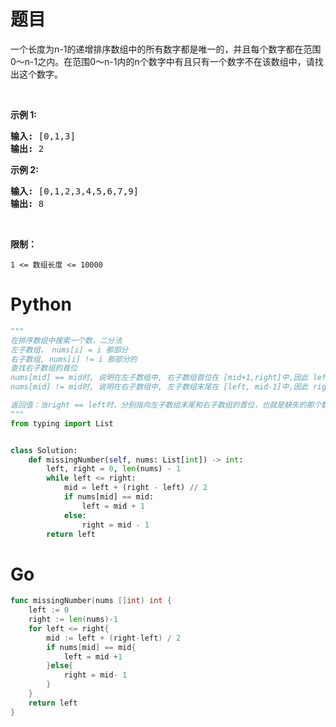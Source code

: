 # 题目

<p>一个长度为n-1的递增排序数组中的所有数字都是唯一的，并且每个数字都在范围0～n-1之内。在范围0～n-1内的n个数字中有且只有一个数字不在该数组中，请找出这个数字。</p>

<p>&nbsp;</p>

<p><strong>示例 1:</strong></p>

<pre><strong>输入:</strong> [0,1,3]
<strong>输出:</strong> 2
</pre>

<p><strong>示例&nbsp;2:</strong></p>

<pre><strong>输入:</strong> [0,1,2,3,4,5,6,7,9]
<strong>输出:</strong> 8</pre>

<p>&nbsp;</p>

<p><strong>限制：</strong></p>

<p><code>1 &lt;= 数组长度 &lt;= 10000</code></p>

# Python

```python
"""
在排序数组中搜索一个数，二分法
左子数组， nums[i] = i 那部分
右子数组, nums[i] != i 那部分的
查找右子数组的首位
nums[mid] == mid时, 说明在左子数组中, 右子数组首位在 [mid+1,right]中,因此 left = mid+1
nums[mid] != mid时, 说明在右子数组中, 左子数组末尾在 [left, mid-1]中,因此 right = mid -1

返回值：当right == left时，分别指向左子数组末尾和右子数组的首位，也就是缺失的那个数字
"""
from typing import List


class Solution:
    def missingNumber(self, nums: List[int]) -> int:
        left, right = 0, len(nums) - 1
        while left <= right:
            mid = left + (right - left) // 2
            if nums[mid] == mid:
                left = mid + 1
            else:
                right = mid - 1
        return left
```

# Go

```go
func missingNumber(nums []int) int {
    left := 0
    right := len(nums)-1
    for left <= right{
        mid := left + (right-left) / 2
        if nums[mid] == mid{
            left = mid +1
        }else{
            right = mid- 1
        }
    }
    return left
}
```
